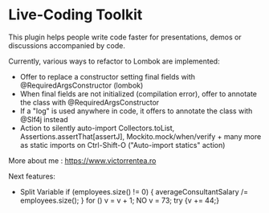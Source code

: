 # Live-Coding Toolkit
<!-- Plugin description -->
This plugin helps people write code faster for presentations, demos or discussions accompanied by code.

Currently, various ways to refactor to Lombok are implemented:
- Offer to replace a constructor setting final fields with @RequiredArgsConstructor (lombok)
- When final fields are not initialized (compilation error), offer to annotate the class with @RequiredArgsConstructor
- If a "log" is used anywhere in code, it offers to annotate the class with @Slf4j instead
- Action to silently auto-import Collectors.toList, Assertions.assertThat[assertJ], Mockito.mock/when/verify + many more as static imports on Ctrl-Shift-O ("Auto-import statics" action)

More about me : https://www.victorrentea.ro

Next features:
- Split Variable
  if (employees.size() != 0) {
    averageConsultantSalary /= employees.size();
  }
  for () v = v + 1;  NO
  v = 73;
  try {v += 44;}
<!-- Plugin description end -->


